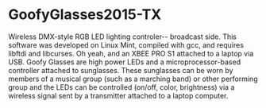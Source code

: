 # GoofyGlasses2015-TX
Wireless DMX-style RGB LED lighting controler-- broadcast side.
This software was developed on Linux Mint, compiled with gcc, and requires libftdi and libcurses. Oh yeah, and an XBEE PRO S1 attached to a laptop via USB.
Goofy Glasses are high power LEDs and a microprocessor-based controller 
attached to sunglasses. These sunglasses can be worn by members of a musical 
group (such as a marching band) or other performing group and the LEDs can be 
controlled (on/off, color, brightness) via a wireless signal sent by a 
transmitter attached to a laptop computer. 
